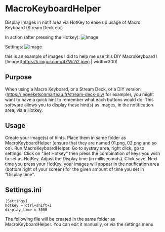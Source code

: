 # MacroKeyboardHelper
Display images in notif area via HotKey to ease up usage of Macro Keyboard (Stream Deck etc)

In action (after pressing the Hotkey):
![Image](https://i.imgur.com/yjwsGYy.gif)

Settings:
![Image](https://i.imgur.com/TVqGjPT.png)

this is an example of images I did to help me use this DIY MacroKeyboard
![Image](https://i.imgur.com/4ZWi2i2.jpeg | width=300)

## Purpose

When using a Macro Keyboard, or a Stream Deck, or a DIY version (https://legeeketsonmarteau.fr/stream-deck-diy/ for example), you might want to have a quick hint to remember what each buttons would do.
This software allows you to display these hint(s) as images, in the notification area, via a Hotkey.

## Usage

Create your image(s) of hints.
Place them in same folder as MacroKeyboardHelper (ensure that they are named 01.png, 02.png and so on).
Run MacroKeyboardHelper.
Go to systray area, right click, go to settings.
Click on "Set Hotkey" then press the combination of keys you wish to set as HotKey.
Adjust the Display time (in milliseconds).
Click save.
Next time you press your HotKey, your images will appear in the notification area (bottom right of your screen) for the given amount of time you set in "Display time".

## Settings.ini

```
[Settings]
hotkey = ctrl+shift+i
display_time = 3000
```

The following file will be created in the same folder as MacroKeyboardHelper.
You can edit it manually, or via the settings menu.
